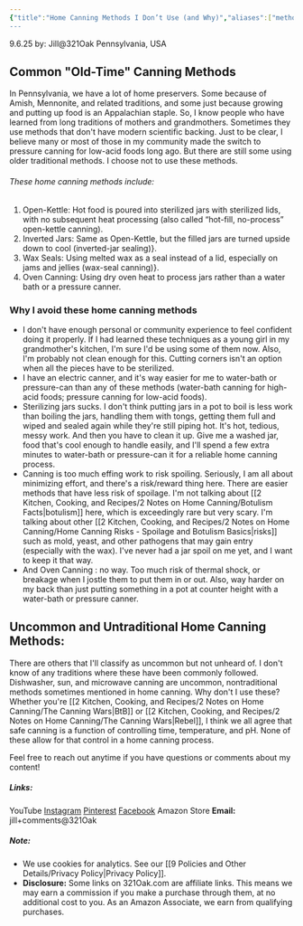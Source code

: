 ```yaml
---
{"title":"Home Canning Methods I Don’t Use (and Why)","aliases":["methods I don't use","old time canning"],"dg-date":"2025-09-06","dg-publish":true,"dg-home":false,"dg-metatags":{"title":"Home Canning Methods I Don’t Use (and Why)","description":"Why I avoid open-kettle, inverted-jar, wax-seal, and oven canning, and what I use instead for safe home canning.","og:title":"Home Canning Methods I Don’t Use (and Why)","og:description":"Why I avoid open-kettle, inverted-jar, wax-seal, and oven canning, and what I use instead for safe home canning.","og:type":"article","og:url":"https://321oak.com/home-canning-methods-i-dont-use","og:site_name":"321 Oak","og:image":"https://321oak.com/images/canning-methods-avoid-1200x630.jpg","og:image:width":"1200","og:image:height":"630","twitter:card":"summary_large_image","twitter:site":"@321oak","twitter:image":"https://321oak.com/images/canning-methods-avoid-1200x630.jpg","twitter:image:alt":"Home canning methods I avoid: open-kettle, inverted jars, wax seals, and oven canning"},"permalink":"/2-kitchen-cooking-and-recipes/2-notes-on-home-canning/home-canning-methods-i-don-t-use-and-why/","metatags":{"title":"Home Canning Methods I Don’t Use (and Why)","description":"Why I avoid open-kettle, inverted-jar, wax-seal, and oven canning, and what I use instead for safe home canning.","og:title":"Home Canning Methods I Don’t Use (and Why)","og:description":"Why I avoid open-kettle, inverted-jar, wax-seal, and oven canning, and what I use instead for safe home canning.","og:type":"article","og:url":"https://321oak.com/home-canning-methods-i-dont-use","og:site_name":"321 Oak","og:image":"https://321oak.com/images/canning-methods-avoid-1200x630.jpg","og:image:width":"1200","og:image:height":"630","twitter:card":"summary_large_image","twitter:site":"@321oak","twitter:image":"https://321oak.com/images/canning-methods-avoid-1200x630.jpg","twitter:image:alt":"Home canning methods I avoid: open-kettle, inverted jars, wax seals, and oven canning"},"dgPassFrontmatter":true,"noteIcon":""}
---
```


9.6.25
by: Jill@321Oak
Pennsylvania, USA


## Common "Old-Time" Canning Methods

In Pennsylvania, we have a lot of home preservers. Some because of Amish, Mennonite, and related traditions, and some just because growing and putting up food is an Appalachian staple. So, I know people who have learned from long traditions of mothers and grandmothers. Sometimes they use methods that don't have modern scientific backing. Just to be clear, I believe many or most of those in my community made the switch to pressure canning for low-acid foods long ago. But there are still some using older traditional methods. I choose not to use these methods.

###### These home canning methods include:

1. Open-Kettle: Hot food is poured into sterilized jars with sterilized lids, with no subsequent heat processing (also called “hot-fill, no-process” open-kettle canning).
2. Inverted Jars: Same as Open-Kettle, but the filled jars are turned upside down to cool (inverted-jar sealing)}.
3. Wax Seals: Using melted wax as a seal instead of a lid, especially on jams and jellies (wax-seal canning)}.
4. Oven Canning: Using dry oven heat to process jars rather than a water bath or a pressure canner.


### Why I avoid these home canning methods

- I don't have enough personal or community experience to feel confident doing it properly. If I had learned these techniques as a young girl in my grandmother's kitchen, I'm sure I'd be using some of them now. Also, I'm probably not clean enough for this. Cutting corners isn't an option when all the pieces have to be sterilized.
- I have an electric canner, and it's way easier for me to water-bath or pressure-can than any of these methods (water-bath canning for high-acid foods; pressure canning for low-acid foods).
- Sterilizing jars sucks. I don't think putting jars in a pot to boil is less work than boiling the jars, handling them with tongs, getting them full and wiped and sealed again while they're still piping hot. It's hot, tedious, messy work. And then you have to clean it up. Give me a washed jar, food that's cool enough to handle easily, and I'll spend a few extra minutes to water-bath or pressure-can it for a reliable home canning process.
- Canning is too much effing work to risk spoiling. Seriously, I am all about minimizing effort, and there's a risk/reward thing here. There are easier methods that have less risk of spoilage. I'm not talking about [[2 Kitchen, Cooking, and Recipes/2 Notes on Home Canning/Botulism Facts\|botulism]] here, which is exceedingly rare but very scary. I'm talking about other [[2 Kitchen, Cooking, and Recipes/2 Notes on Home Canning/Home Canning Risks - Spoilage and Botulism Basics\|risks]] such as mold, yeast, and other pathogens that may gain entry (especially with the wax). I've never had a jar spoil on me yet, and I want to keep it that way.
- And Oven Canning : no way. Too much risk of thermal shock, or breakage when I jostle them to put them in or out. Also, way harder on my back than just putting something in a pot at counter height with a water-bath or pressure canner.

## Uncommon and Untraditional Home Canning Methods:

There are others that I'll classify as uncommon but not unheard of. I don't know of any traditions where these have been commonly followed. Dishwasher, sun, and microwave canning are uncommon, nontraditional methods sometimes mentioned in home canning. Why don't I use these? Whether you're [[2 Kitchen, Cooking, and Recipes/2 Notes on Home Canning/The Canning Wars\|BtB]] or [[2 Kitchen, Cooking, and Recipes/2 Notes on Home Canning/The Canning Wars\|Rebel]], I think we all agree that safe canning is a function of controlling time, temperature, and pH. None of these allow for that control in a home canning process.

Feel free to reach out anytime if you have questions or comments about my content!
##### Links:
YouTube
[Instagram](https://www.instagram.com/jill_321oak/)
[Pinterest](https://www.pinterest.com/Jill_321Oak/)
[Facebook](https://www.facebook.com/321Oak)
Amazon Store
**Email:** jill+comments@321Oak

##### Note:
- We use cookies for analytics. See our [[9 Policies and Other Details/Privacy Policy\|Privacy Policy]].
- **Disclosure:** Some links on 321Oak.com are affiliate links. This means we may earn a commission if you make a purchase through them, at no additional cost to you. As an Amazon Associate, we earn from qualifying purchases.

